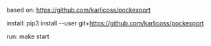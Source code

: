 based on: https://github.com/karlicoss/pockexport

install:
pip3 install --user git+https://github.com/karlicoss/pockexport

run: make start